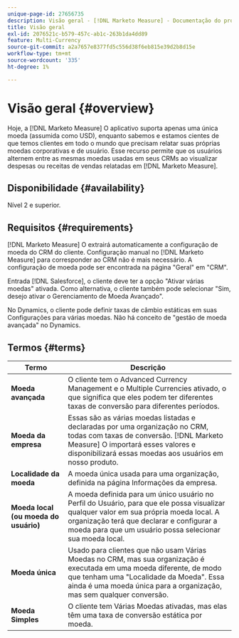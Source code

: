 ```yaml
---
unique-page-id: 27656735
description: Visão geral - [!DNL Marketo Measure] - Documentação do produto
title: Visão geral
exl-id: 2076521c-b579-457c-ab1c-263b1da4dd89
feature: Multi-Currency
source-git-commit: a2a7657e8377fd5c556d38f6eb815e39d2b8d15e
workflow-type: tm+mt
source-wordcount: '335'
ht-degree: 1%

---
```


# Visão geral {#overview}

Hoje, a [!DNL Marketo Measure] O aplicativo suporta apenas uma única moeda (assumida como USD), enquanto sabemos e estamos cientes de que temos clientes em todo o mundo que precisam relatar suas próprias moedas corporativas e de usuário. Esse recurso permite que os usuários alternem entre as mesmas moedas usadas em seus CRMs ao visualizar despesas ou receitas de vendas relatadas em [!DNL Marketo Measure].

## Disponibilidade {#availability}

Nível 2 e superior.

## Requisitos {#requirements}

[!DNL Marketo Measure] O extrairá automaticamente a configuração de moeda do CRM do cliente. Configuração manual no [!DNL Marketo Measure] para corresponder ao CRM não é mais necessário. A configuração de moeda pode ser encontrada na página &quot;Geral&quot; em &quot;CRM&quot;.

Entrada [!DNL Salesforce], o cliente deve ter a opção &quot;Ativar várias moedas&quot; ativada. Como alternativa, o cliente também pode selecionar &quot;Sim, desejo ativar o Gerenciamento de Moeda Avançado&quot;.

No Dynamics, o cliente pode definir taxas de câmbio estáticas em suas Configurações para várias moedas. Não há conceito de &quot;gestão de moeda avançada&quot; no Dynamics.

## Termos {#terms}

| **Termo** | Descrição |
|---|---|
| **Moeda avançada** | O cliente tem o Advanced Currency Management e o Multiple Currencies ativado, o que significa que eles podem ter diferentes taxas de conversão para diferentes períodos. |
| **Moeda da empresa** | Essas são as várias moedas listadas e declaradas por uma organização no CRM, todas com taxas de conversão. [!DNL Marketo Measure] O importará esses valores e disponibilizará essas moedas aos usuários em nosso produto. |
| **Localidade da moeda** | A moeda única usada para uma organização, definida na página Informações da empresa. |
| **Moeda local (ou moeda do usuário)** | A moeda definida para um único usuário no Perfil do Usuário, para que ele possa visualizar qualquer valor em sua própria moeda local. A organização terá que declarar e configurar a moeda para que um usuário possa selecionar sua moeda local. |
| **Moeda única** | Usado para clientes que não usam Várias Moedas no CRM, mas sua organização é executada em uma moeda diferente, de modo que tenham uma &quot;Localidade da Moeda&quot;. Essa ainda é uma moeda única para a organização, mas sem qualquer conversão. |
| **Moeda Simples** | O cliente tem Várias Moedas ativadas, mas elas têm uma taxa de conversão estática por moeda. |
